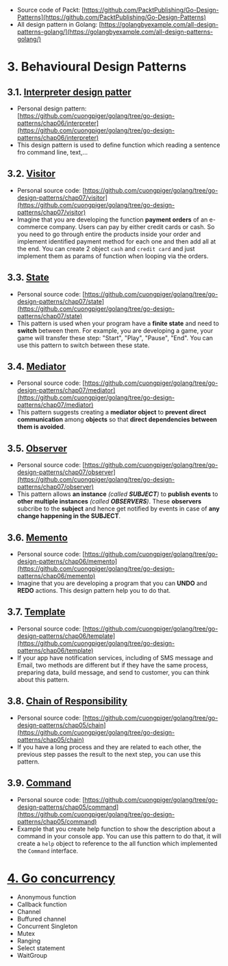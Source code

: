 * Source code of Packt: [https://github.com/PacktPublishing/Go-Design-Patterns](https://github.com/PacktPublishing/Go-Design-Patterns)
* All design pattern in Golang: [https://golangbyexample.com/all-design-patterns-golang/](https://golangbyexample.com/all-design-patterns-golang/)

# 3. Behavioural Design Patterns
## 3.1. [Interpreter design patter](https://viblo.asia/p/interpreter-design-pattern-tro-thu-dac-luc-cua-developers-djeZ1d43KWz)
* Personal design pattern: [https://github.com/cuongpiger/golang/tree/go-design-patterns/chap06/interpreter](https://github.com/cuongpiger/golang/tree/go-design-patterns/chap06/interpreter)
* This design pattern is used to define function which reading a sentence fro command line, text,...
## 3.2. [Visitor](https://viblo.asia/p/visitor-design-pattern-tro-thu-dac-luc-cua-developers-gDVK2oGeZLj)
* Personal source code: [https://github.com/cuongpiger/golang/tree/go-design-patterns/chap07/visitor](https://github.com/cuongpiger/golang/tree/go-design-patterns/chap07/visitor)
* Imagine that you are developing the function **payment orders** of an e-commerce company. Users can pay by either credit cards or cash. So you need to go through entire the products inside your order and implement identified payment method for each one and then add all at the end. You can create 2 object `cash` and `credit card` and just implement them as params of function when looping via the orders.

## 3.3. [State](https://viblo.asia/p/state-design-pattern-07LKXjPDlV4)
* Personal source code: [https://github.com/cuongpiger/golang/tree/go-design-patterns/chap07/state](https://github.com/cuongpiger/golang/tree/go-design-patterns/chap07/state)
* This pattern is used when your program have a **finite state** and need to **switch** between them. For example, you are developing a game, your game will transfer these step: "Start", "Play", "Pause", "End". You can use this pattern to switch between these state.
## 3.4. [Mediator](https://golangbyexample.com/mediator-design-pattern-golang/)
* Personal source code: [https://github.com/cuongpiger/golang/tree/go-design-patterns/chap07/mediator](https://github.com/cuongpiger/golang/tree/go-design-patterns/chap07/mediator)
* This pattern suggests creating a **mediator object** to **prevent direct communication** among **objects** so that **direct dependencies between them is avoided**.

## 3.5. [Observer](https://golangbyexample.com/observer-design-pattern-golang/)
* Personal source code: [https://github.com/cuongpiger/golang/tree/go-design-patterns/chap07/observer](https://github.com/cuongpiger/golang/tree/go-design-patterns/chap07/observer)
* This pattern allows **an instance** *(called **SUBJECT**)* to **publish events** to **other multiple instances** *(called **OBSERVERS**)*. These **observers** subcribe to the **subject** and hence get notified by events in case of **any change happening in the SUBJECT**.

## 3.6. [Memento](https://golangbyexample.com/memento-design-pattern-go/)
* Personal source code: [https://github.com/cuongpiger/golang/tree/go-design-patterns/chap06/memento](https://github.com/cuongpiger/golang/tree/go-design-patterns/chap06/memento)
* Imagine that you are developing a program that you can **UNDO** and **REDO** actions. This design pattern help you to do that.

## 3.7. [Template](https://golangbyexample.com/template-method-design-pattern-golang/)
* Personal source code: [https://github.com/cuongpiger/golang/tree/go-design-patterns/chap06/template](https://github.com/cuongpiger/golang/tree/go-design-patterns/chap06/template)
* If your app have notification services, including of SMS message and Email, two methods are different but if they have the same process, preparing data, build message, and send to customer, you can think about this pattern.

## 3.8. [Chain of Responsibility](https://golangbyexample.com/all-design-patterns-golang/)
* Personal source code: [https://github.com/cuongpiger/golang/tree/go-design-patterns/chap05/chain](https://github.com/cuongpiger/golang/tree/go-design-patterns/chap05/chain)
* If you have a long process and they are related to each other, the previous step passes the result to the next step, you can use this pattern.

## 3.9. [Command](https://golangbyexample.com/command-design-pattern-in-golang/)
* Personal source code: [https://github.com/cuongpiger/golang/tree/go-design-patterns/chap05/command](https://github.com/cuongpiger/golang/tree/go-design-patterns/chap05/command)
* Example that you create help function to show the description about a command in your console app. You can use this pattern to do that, it will create a `help` object to reference to the all function which implemented the `Command` interface.

# [4. Go concurrency](https://github.com/cuongpiger/golang/tree/go-design-patterns/chap08)
* Anonymous function
* Callback function
* Channel
* Buffured channel
* Concurrent Singleton
* Mutex
* Ranging
* Select statement
* WaitGroup
